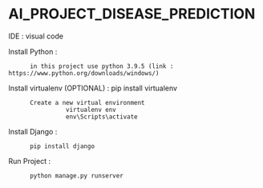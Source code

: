 # AI_PROJECT_DISEASE_PREDICTION

IDE : visual code 

Install Python : 
          
          in this project use python 3.9.5 (link : https://www.python.org/downloads/windows/)

Install virtualenv (OPTIONAL) : pip install virtualenv

          Create a new virtual environment 
                    virtualenv env
                    env\Scripts\activate 
    
Install Django : 
          
          pip install django 

Run Project : 
          
          python manage.py runserver 

